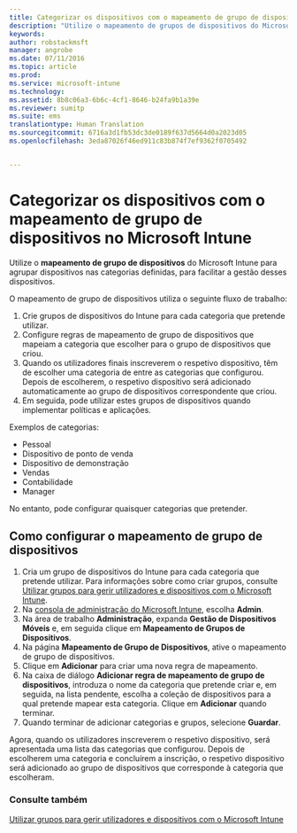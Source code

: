 ```yaml
---
title: Categorizar os dispositivos com o mapeamento de grupo de dispositivos | Microsoft Intune
description: "Utilize o mapeamento de grupos de dispositivos do Microsoft Intune para agrupar dispositivos em categorias definidas por si, para facilitar a gestão desses dispositivos."
keywords: 
author: robstackmsft
manager: angrobe
ms.date: 07/11/2016
ms.topic: article
ms.prod: 
ms.service: microsoft-intune
ms.technology: 
ms.assetid: 8b8c06a3-6b6c-4cf1-8646-b24fa9b1a39e
ms.reviewer: sumitp
ms.suite: ems
translationtype: Human Translation
ms.sourcegitcommit: 6716a3d1fb53dc3de0189f637d5664d0a2023d05
ms.openlocfilehash: 3eda87026f46ed911c83b874f7ef9362f0705492


---
```


# Categorizar os dispositivos com o mapeamento de grupo de dispositivos no Microsoft Intune
Utilize o **mapeamento de grupo de dispositivos** do Microsoft Intune para agrupar dispositivos nas categorias definidas, para facilitar a gestão desses dispositivos. 

O mapeamento de grupo de dispositivos utiliza o seguinte fluxo de trabalho:
1. Crie grupos de dispositivos do Intune para cada categoria que pretende utilizar.
2. Configure regras de mapeamento de grupo de dispositivos que mapeiam a categoria que escolher para o grupo de dispositivos que criou.
3. Quando os utilizadores finais inscreverem o respetivo dispositivo, têm de escolher uma categoria de entre as categorias que configurou. Depois de escolherem, o respetivo dispositivo será adicionado automaticamente ao grupo de dispositivos correspondente que criou.
4. Em seguida, pode utilizar estes grupos de dispositivos quando implementar políticas e aplicações.

Exemplos de categorias:
* Pessoal
* Dispositivo de ponto de venda
* Dispositivo de demonstração
* Vendas
* Contabilidade
* Manager

No entanto, pode configurar quaisquer categorias que pretender.

## Como configurar o mapeamento de grupo de dispositivos
1. Cria um grupo de dispositivos do Intune para cada categoria que pretende utilizar. Para informações sobre como criar grupos, consulte [Utilizar grupos para gerir utilizadores e dispositivos com o Microsoft Intune](use-groups-to-manage-users-and-devices-with-microsoft-intune.md).
2. Na [consola de administração do Microsoft Intune](https://manage.microsoft.com), escolha **Admin**.
3. Na área de trabalho **Administração**, expanda **Gestão de Dispositivos Móveis** e, em seguida clique em **Mapeamento de Grupos de Dispositivos**.
4. Na página **Mapeamento de Grupo de Dispositivos**, ative o mapeamento de grupo de dispositivos.
5. Clique em **Adicionar** para criar uma nova regra de mapeamento.
6. Na caixa de diálogo **Adicionar regra de mapeamento de grupo de dispositivos**, introduza o nome da categoria que pretende criar e, em seguida, na lista pendente, escolha a coleção de dispositivos para a qual pretende mapear esta categoria. Clique em **Adicionar** quando terminar.
7. Quando terminar de adicionar categorias e grupos, selecione **Guardar**.

Agora, quando os utilizadores inscreverem o respetivo dispositivo, será apresentada uma lista das categorias que configurou. Depois de escolherem uma categoria e concluírem a inscrição, o respetivo dispositivo será adicionado ao grupo de dispositivos que corresponde à categoria que escolheram.

### Consulte também
[Utilizar grupos para gerir utilizadores e dispositivos com o Microsoft Intune](use-groups-to-manage-users-and-devices-with-microsoft-intune.md)


<!--HONumber=Jul16_HO4-->


